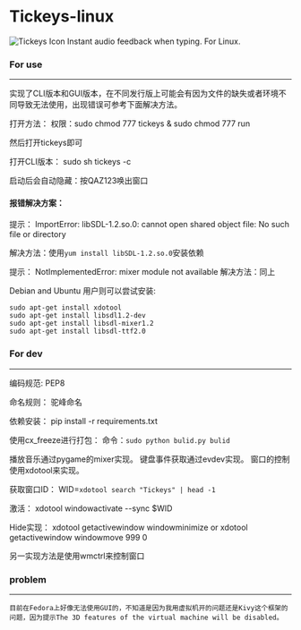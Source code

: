 # Tickeys-linux
![Tickeys Icon](http://ww1.sinaimg.cn/large/8cc88963gw1er08h49mp5j203k03kdfx.jpg)
Instant audio feedback when typing. For Linux. 

### For use
___

实现了CLI版本和GUI版本，在不同发行版上可能会有因为文件的缺失或者环境不同导致无法使用，出现错误可参考下面解决方法。

打开方法：
权限：sudo chmod 777 tickeys & sudo chmod 777 run

然后打开tickeys即可

打开CLI版本： sudo sh tickeys -c

启动后会自动隐藏：按QAZ123唤出窗口


#### 报错解决方案：

提示：
ImportError: libSDL-1.2.so.0: cannot open shared object file: No such file or directory

解决方法：使用`yum install libSDL-1.2.so.0`安装依赖

提示：
NotImplementedError: mixer module not available
解决方法：同上


Debian and Ubuntu 用户则可以尝试安装:

    sudo apt-get install xdotool 
    sudo apt-get install libsdl1.2-dev
    sudo apt-get install libsdl-mixer1.2
    sudo apt-get install libsdl-ttf2.0

### For dev
___

编码规范: PEP8

命名规则： 驼峰命名

依赖安装：
pip install -r requirements.txt

使用cx_freeze进行打包：
命令：`sudo python bulid.py bulid`

播放音乐通过pygame的mixer实现。
键盘事件获取通过evdev实现。
窗口的控制使用xdotool来实现。

获取窗口ID：
WID=`xdotool search "Tickeys" | head -1`

激活：
xdotool windowactivate --sync $WID

Hide实现：
xdotool getactivewindow windowminimize
or
xdotool getactivewindow windowmove 999 0

另一实现方法是使用wmctrl来控制窗口

### problem

___

    目前在Fedora上好像无法使用GUI的，不知道是因为我用虚拟机开的问题还是Kivy这个框架的问题，因为提示The 3D features of the virtual machine will be disabled。

